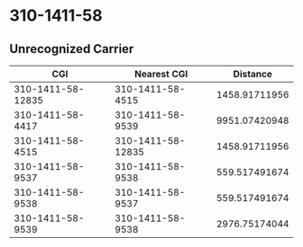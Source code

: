 # 310-1411-58
## Unrecognized Carrier


| CGI | Nearest CGI | Distance |
|-----|-------------|----------|
| 310-1411-58-12835 | 310-1411-58-4515 | 1458.91711956 |
| 310-1411-58-4417 | 310-1411-58-9539 | 9951.07420948 |
| 310-1411-58-4515 | 310-1411-58-12835 | 1458.91711956 |
| 310-1411-58-9537 | 310-1411-58-9538 | 559.517491674 |
| 310-1411-58-9538 | 310-1411-58-9537 | 559.517491674 |
| 310-1411-58-9539 | 310-1411-58-9538 | 2976.75174044 |
